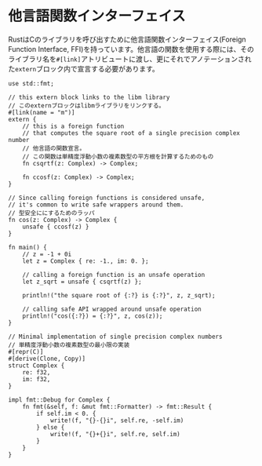 <!--
# Foreign Function Interface
-->
# 他言語関数インターフェイス

<!--
Rust provides a Foreign Function Interface (FFI) to C libraries. Foreign
functions must be declared inside an `extern` block annotated with a `#[link]`
attribute containing the name of the foreign library.
-->
RustはCのライブラリを呼び出すために他言語関数インターフェイス(Foreign Function Interface, FFI)を持っています。他言語の関数を使用する際には、そのライブラリ名を`#[link]`アトリビュートに渡し、更にそれでアノテーションされた`extern`ブロック内で宣言する必要があります。

```rust,ignore
use std::fmt;

// this extern block links to the libm library
// このexternブロックはlibmライブラリをリンクする。
#[link(name = "m")]
extern {
    // this is a foreign function
    // that computes the square root of a single precision complex number
    // 他言語の関数宣言。
    // この関数は単精度浮動小数の複素数型の平方根を計算するためのもの
    fn csqrtf(z: Complex) -> Complex;

    fn ccosf(z: Complex) -> Complex;
}

// Since calling foreign functions is considered unsafe,
// it's common to write safe wrappers around them.
// 型安全ににするためのラッパ
fn cos(z: Complex) -> Complex {
    unsafe { ccosf(z) }
}

fn main() {
    // z = -1 + 0i
    let z = Complex { re: -1., im: 0. };

    // calling a foreign function is an unsafe operation
    let z_sqrt = unsafe { csqrtf(z) };

    println!("the square root of {:?} is {:?}", z, z_sqrt);

    // calling safe API wrapped around unsafe operation
    println!("cos({:?}) = {:?}", z, cos(z));
}

// Minimal implementation of single precision complex numbers
// 単精度浮動小数の複素数型の最小限の実装
#[repr(C)]
#[derive(Clone, Copy)]
struct Complex {
    re: f32,
    im: f32,
}

impl fmt::Debug for Complex {
    fn fmt(&self, f: &mut fmt::Formatter) -> fmt::Result {
        if self.im < 0. {
            write!(f, "{}-{}i", self.re, -self.im)
        } else {
            write!(f, "{}+{}i", self.re, self.im)
        }
    }
}
```
